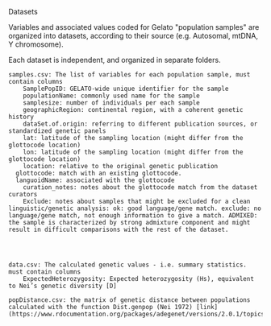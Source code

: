 Datasets

Variables and associated values coded for Gelato "population samples" are organized into datasets, according to their source (e.g. Autosomal, mtDNA, Y chromosome).

Each dataset is independent, and organized in separate folders. 

    samples.csv: The list of variables for each population sample, must contain columns
        SamplePopID: GELATO-wide unique identifier for the sample
        populationName: commonly used name for the sample
        samplesize: number of individuals per each sample
        geographicRegion: continental region, with a coherent genetic history
        dataSet.of.origin: referring to different publication sources, or standardized genetic panels
        lat: latitude of the sampling location (might differ from the glottocode location)
        lon: latitude of the sampling location (might differ from the glottocode location)
        location: relative to the original genetic publication
      glottocode: match with an existing glottocode. 
      languoidName: associated with the glottocode
        curation_notes: notes about the glottocode match from the dataset curators
        Exclude: notes about samples that might be excluded for a clean linguistic/genetic analysis: ok: good language/gene match. exclude: no language/gene match, not enough information to give a match. ADMIXED: the sample is characterized by strong admixture component and might result in difficult comparisons with the rest of the dataset. 
        
      
        
        
    data.csv: The calculated genetic values - i.e. summary statistics. must contain columns
        ExpectedHeterozygosity: Expected heterozygosity (Hs), equivalent to Nei’s genetic diversity [D]
        
    popDistance.csv: the matrix of genetic distance between populations calculated with the function Dist.genpop (Nei 1972) [link](https://www.rdocumentation.org/packages/adegenet/versions/2.0.1/topics/dist.genpop)
    
